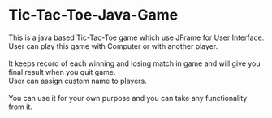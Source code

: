 # Tic-Tac-Toe-Java-Game

This is a java based Tic-Tac-Toe game which use JFrame for User Interface.<br />
User can play this game with Computer or with another player.<br />
<br />
It keeps record of each winning and losing match in game and will give you final result when you quit game.<br />
User can assign custom name to players.<br />
<br />
You can use it for your own purpose and you can take any functionality from it.<br />
